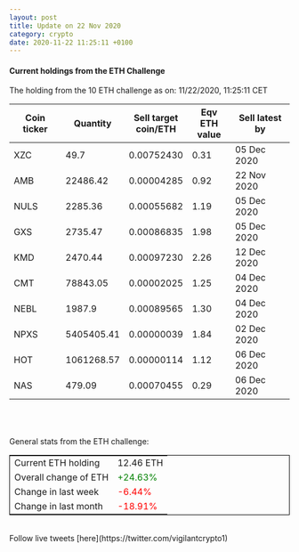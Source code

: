 ```yaml
---
layout: post
title: Update on 22 Nov 2020
category: crypto
date: 2020-11-22 11:25:11 +0100
---
```

<!-- Global site tag (gtag.js) - Google Analytics -->
<script async src="https://www.googletagmanager.com/gtag/js?id=UA-103831149-5"></script>
<script>
  window.dataLayer = window.dataLayer || [];
  function gtag(){dataLayer.push(arguments);}
  gtag('js', new Date());

  gtag('config', 'UA-103831149-5');
</script>


#### Current holdings from the ETH Challenge

The holding from the 10 ETH challenge as on: 11/22/2020, 11:25:11 CET

|Coin ticker|Quantity|Sell target<br>coin/ETH|Eqv ETH<br>value|Sell latest by|
|-----------|--------|-----------|-----------|--------------|
XZC|49.7|  0.00752430|0.31|05 Dec 2020|
AMB|22486.42|  0.00004285|0.92|22 Nov 2020|
NULS|2285.36|  0.00055682|1.19|05 Dec 2020|
GXS|2735.47|  0.00086835|1.98|05 Dec 2020|
KMD|2470.44|  0.00097230|2.26|12 Dec 2020|
CMT|78843.05|  0.00002025|1.25|04 Dec 2020|
NEBL|1987.9|  0.00089565|1.30|04 Dec 2020|
NPXS|5405405.41|  0.00000039|1.84|02 Dec 2020|
HOT|1061268.57|  0.00000114|1.12|06 Dec 2020|
NAS|479.09|  0.00070455|0.29|06 Dec 2020|

<br>
<br>
<br>
General stats from the ETH challenge:

<table style="border:1px solid black;margin-left:auto;margin-right:auto;">
	<tbody>
	<tr>
		<td>Current ETH holding</td>
		<td>     12.46 ETH</td>
	</tr>
	<tr>
		<td>Overall change of ETH</td>
		<td><font color="green">+24.63%</font></td>
	</tr>
	<tr>
		<td>Change in last week</td>
		<td><font color="red">-6.44%</font></td>
	</tr>
	<tr>
		<td>Change in last month</td>
		<td><font color="red">-18.91%</font></td>
	</tr>
	</tbody>
</table>

<br>
Follow live tweets [here](https://twitter.com/vigilantcrypto1)
<br>
<br>